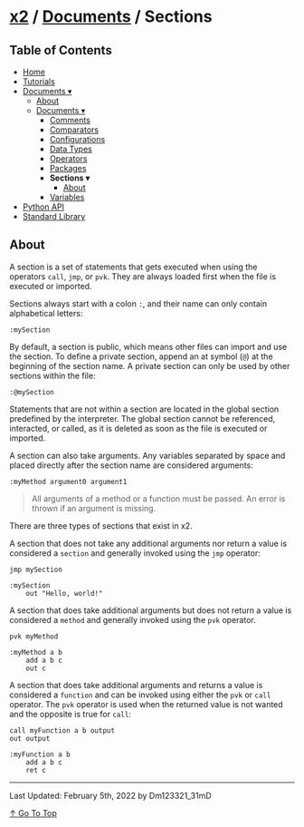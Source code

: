 # [x2](../../README.md) / [Documents](../documents.md) / Sections

## Table of Contents

- [Home](../../README.md)
- [Tutorials](../tutorials.md)
- [Documents ▾](../documents.md)
    - [About](../documents.md#about)
    - [Documents ▾](../documents.md#documents)
        - [Comments](./comments.md)
        - [Comparators](./comparators.md)
        - [Configurations](./configurations.md)
        - [Data Types](./dataTypes.md)
        - [Operators](./operators.md)
        - [Packages](./packages.md)
        - **Sections ▾**
            - [About](#about)
        - [Variables](./variables.md)
- [Python API](../pythonAPI.md)
- [Standard Library](../standardLibrary.md)

## About

A section is a set of statements that gets executed when using the operators `call`, `jmp`, or `pvk`. They are always loaded first when the file is executed or imported.

Sections always start with a colon `:`, and their name can only contain alphabetical letters:

```xt
:mySection
```

By default, a section is public, which means other files can import and use the section. To define a private section, append an at symbol (`@`) at the beginning of the section name. A private section can only be used by other sections within the file:

```xt
:@mySection
```

Statements that are not within a section are located in the global section predefined by the interpreter. The global section cannot be referenced, interacted, or called, as it is deleted as soon as the file is executed or imported.

A section can also take arguments. Any variables separated by space and placed directly after the section name are considered arguments:

```xt
:myMethod argument0 argument1
```

> All arguments of a method or a function must be passed. An error is thrown if an argument is missing.

There are three types of sections that exist in x2.

A section that does not take any additional arguments nor return a value is considered a `section` and generally invoked using the `jmp` operator:

```xt
jmp mySection

:mySection
    out "Hello, world!"
```

A section that does take additional arguments but does not return a value is considered a `method` and generally invoked using the `pvk` operator.

```xt
pvk myMethod

:myMethod a b
    add a b c
    out c
```

A section that does take additional arguments and returns a value is considered a `function` and can be invoked using either the `pvk` or `call` operator. The `pvk` operator is used when the returned value is not wanted and the opposite is true for `call`:

```xt
call myFunction a b output
out output

:myFunction a b
    add a b c
    ret c
```

---

Last Updated: February 5th, 2022 by Dm123321_31mD

[↑ Go To Top](#x2--documents--sections)